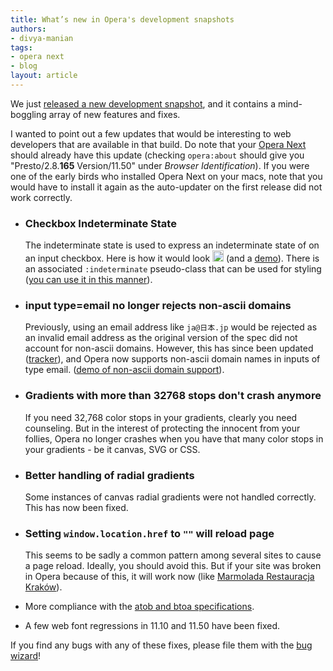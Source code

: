 ```yaml
---
title: What’s new in Opera's development snapshots
authors:
- divya-manian
tags:
- opera next
- blog
layout: article
---
```

  <p>We just <a href="http://my.opera.com/desktopteam/blog/2011/06/14/happy-tuesday">released a new development snapshot</a>, and it contains a mind-boggling array of new features and fixes. </p>
  <p>I wanted to point out a few updates that would be interesting to web developers that are available in that build. Do note that your <a href="http://www.opera.com/browser/next/">Opera Next</a> should already have this update (checking <code>opera:about</code> should give you &quot;Presto/2.8.<b>165</b> Version/11.50&quot; under <i>Browser Identification</i>). If you were one of the early birds who installed Opera Next on your macs, note that you would have to install it again as the auto-updater on the first release did not work correctly. </p>
  <ul>
    <li>
      <h3>Checkbox Indeterminate State</h3>
      <p>The indeterminate state is used to express an indeterminate state of on an input checkbox. Here is how it would look <img height="18" src="http://gyazo.com/85c80c8807c883861cc4af5384764ccb.png" /> (and a <a href="http://jsfiddle.net/nimbu/KbR7c/">demo</a>). There is an associated <code>:indeterminate</code> pseudo-class that can be used for styling (<a href="http://jsfiddle.net/nimbu/KbR7c/">you can use it in this manner</a>).</p>
    </li>
    <li>
      <h3>input type=email no longer rejects non-ascii domains</h3>
      <p>Previously, using an email address like <code>ja@日本.jp</code> would be rejected as an invalid email address as the original version of the spec did not account for non-ascii domains. However, this has since been updated (<a href="http://html5.org/r/5934">tracker</a>), and Opera now supports non-ascii domain names in inputs of type email. (<a href="http://jsfiddle.net/nimbu/hqrzK/">demo of non-ascii domain support</a>).</p>
    </li>
    <li><h3>Gradients with more than 32768 stops don&#39;t crash anymore</h3>
    <p>If you need 32,768 color stops in your gradients, clearly you need counseling. But in the interest of protecting the innocent from your follies, Opera no longer crashes when you have that many color stops in your gradients - be it canvas, SVG or CSS. </p>
    </li>
    <li>
      <h3>Better handling of radial gradients</h3>
      <p>Some instances of canvas radial gradients were not handled correctly. This has now been fixed.</p>
    </li>
    <li><h3>Setting <code>window.location.href</code> to <code>&quot;&quot;</code> will reload page</h3>
      <p>This seems to be sadly a common pattern among several sites to cause a page reload. Ideally, you should avoid this. But if your site was broken in Opera because of this, it will work now (like <a href="http://www.marmoladarestauracja.pl/">Marmolada Restauracja Kraków</a>). </p>
    </li>
    <li>
      <p>More compliance with the <a href="http://aryeh.name/spec/base64.html">atob and btoa specifications</a>.</p>
    </li>
    <li>
      <p>A few web font regressions in 11.10 and 11.50 have been fixed. </p>
    </li>
  </ul>
  <p>If you find any bugs with any of these fixes, please file them with the <a href="https://bugs.opera.com/wizard/">bug wizard</a>!</p>

